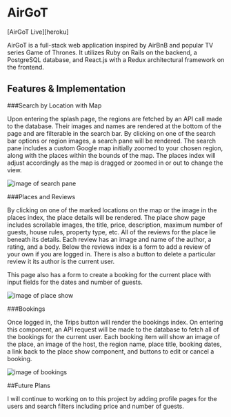 # AirGoT
[AirGoT Live][heroku]

AirGoT is a full-stack web application inspired by AirBnB and popular TV series Game of Thrones. It utilizes Ruby on Rails on the backend, a PostgreSQL database, and React.js with a Redux architectural framework on the frontend.

## Features & Implementation

###Search by Location with Map

Upon entering the splash page, the regions are fetched by an API call made to the database. Their images and names are rendered at the bottom of the page and are filterable in the search bar. By clicking on one of the search bar options or region images, a search pane will be rendered. The search pane includes a custom Google map initially zoomed to your chosen region, along with the places within the bounds of the map. The places index will adjust accordingly as the map is dragged or zoomed in or out to change the view.

![image of search pane](docs/wireframes/search.png)

###Places and Reviews

By clicking on one of the marked locations on the map or the image in the places index, the place details will be rendered. The place show page includes scrollable images, the title, price, description, maximum number of guests, house rules, property type, etc. All of the reviews for the place lie beneath its details. Each review has an image and name of the author, a rating, and a body. Below the reviews index is a form to add a review of your own if you are logged in. There is also a button to delete a particular review it its author is the current user.

This page also has a form to create a booking for the current place with input fields for the dates and number of guests.

![image of place show](docs/wireframes/place.png)

###Bookings

Once logged in, the Trips button will render the bookings index. On entering this component, an API request will be made to the database to fetch all of the bookings for the current user. Each booking item will show an image of the place, an image of the host, the region name, place title, booking dates, a link back to the place show component, and buttons to edit or cancel a booking.

![image of bookings](docs/wireframes/bookings.png)

##Future Plans

I will continue to working on to this project by adding profile pages for the users and search filters including price and number of guests.
